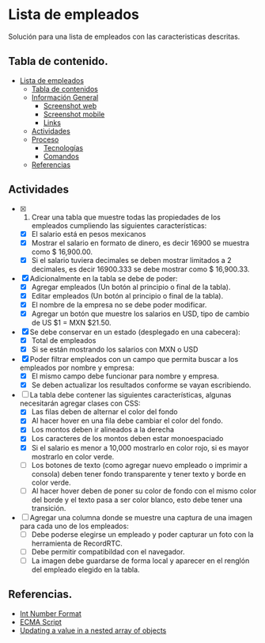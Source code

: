 # Lista de empleados
Solución para una lista de empleados con las caracteristicas descritas.

## Tabla de contenido.
* [Lista de empleados](#lista-de-empleados)
  * [Tabla de contenidos](#tabla-de-contenido)
  * [Información General](#lista-de-empleados)
    * [Screenshot web](#lista-de-empleados)
    * [Screenshot mobile](#lista-de-empleados)
    * [Links](#lista-de-empleados)
  * [Actividades](#actividades)
  * [Proceso](#lista-de-empleados)
    * [Tecnologías](#lista-de-empleados)
    * [Comandos](#lista-de-empleados)
  * [Referencias](#lista-de-empleados)

## Actividades

* [x] 1. Crear una tabla que muestre todas las propiedades de los empleados cumpliendo las siguientes características:
  * [x] El salario está en pesos mexicanos
  * [x] Mostrar el salario en formato de dinero, es decir 16900 se muestra
como $ 16,900.00.
  * [x] Si el salario tuviera decimales se deben mostrar limitados a 2 decimales,
es decir 16900.333 se debe mostrar como $ 16,900.33.
* [x] Adicionalmente en la tabla se debe de poder:
  * [x] Agregar empleados (Un botón al principio o final de la tabla).
  * [x] Editar empleados (Un botón al principio o final de la tabla).
  * [x] El nombre de la empresa no se debe poder modificar.
  * [x] Agregar un botón que muestre los salarios en USD, tipo de cambio de US
$1 = MXN $21.50.
* [x] Se debe conservar en un estado (desplegado en una cabecera):
  * [x] Total de empleados
  * [x] Si se están mostrando los salarios con MXN o USD
* [x] Poder filtrar empleados con un campo que permita buscar a los empleados por nombre y empresa:
  * [x] El mismo campo debe funcionar para nombre y empresa.
  * [x] Se deben actualizar los resultados conforme se vayan escribiendo.
* [ ] La tabla debe contener las siguientes características, algunas necesitarán agregar clases con CSS:
  * [x] Las filas deben de alternar el color del fondo
  * [x] Al hacer hover en una fila debe cambiar el color del fondo.
  * [x] Los montos deben ir alineados a la derecha
  * [x] Los caracteres de los montos deben estar monoespaciado
  * [x] Si el salario es menor a 10,000 mostrarlo en color rojo, si es mayor mostrarlo en color verde.
  * [ ] Los botones de texto (como agregar nuevo empleado o imprimir a consola) deben tener fondo transparente y tener texto y borde en color verde.
  * [ ] Al hacer hover deben de poner su color de fondo con el mismo color del borde y el texto pasa a ser color blanco, esto debe tener una transición.
* [ ] Agregar una columna donde se muestre una captura de una imagen para cada uno de los empleados:
  * [ ] Debe poderse elegirse un empleado y poder capturar un foto con la herramienta de RecordRTC.
  * [ ] Debe permitir compatibildad con el navegador.
  * [ ] La imagen debe guardarse de forma local y aparecer en el renglón del empleado elegido en la tabla.

## Referencias.

* [Int Number Format](https://developer.mozilla.org/en-US/docs/Web/JavaScript/Reference/Global_Objects/Intl/NumberFormat)
* [ECMA Script](https://tc39.es/ecma402/#sec-intl-numberformat-constructor)
* [Updating a value in a nested array of objects](https://javascript.plainenglish.io/react-updating-a-value-in-state-array-7bae7c7eaef9)